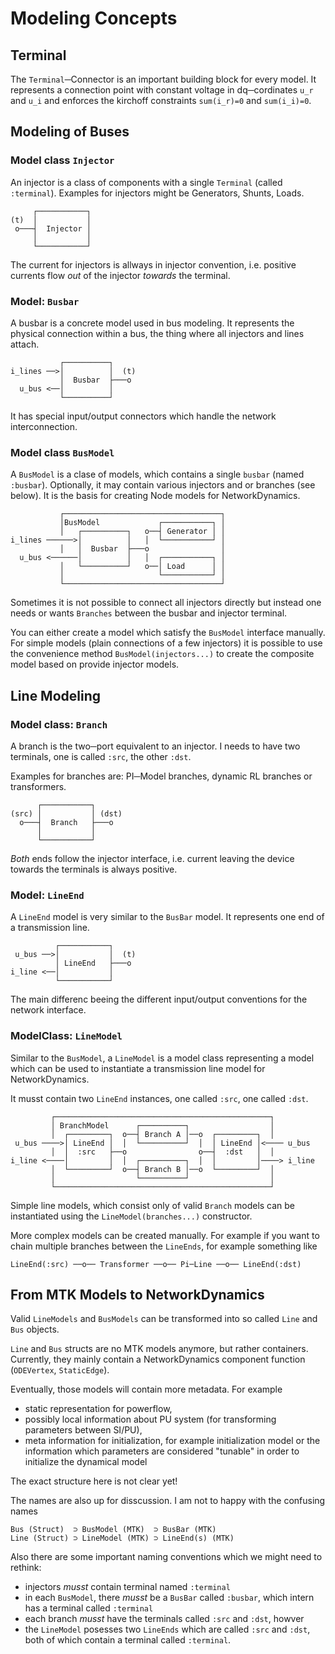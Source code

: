 # Modeling Concepts

## Terminal

The `Terminal`─Connector is an important building block for every model.
It represents a connection point with constant voltage in dq─cordinates `u_r` and `u_i` and enforces the kirchoff constraints `sum(i_r)=0` and `sum(i_i)=0`.

## Modeling of Buses
### Model class `Injector`

An injector is a class of components with a single `Terminal` (called `:terminal`).
Examples for injectors might be Generators, Shunts, Loads.
```
     ┌───────────┐
(t)  │           │
 o───┤  Injector │
     │           │
     └───────────┘
```
The current for injectors is allways in injector convention, i.e. positive currents flow *out* of the injector *towards* the terminal.

### Model: `Busbar`
A busbar is a concrete model used in bus modeling.
It represents the physical connection within a bus, the thing where all injectors and lines attach.

```
           ┌──────────┐
i_lines ──>│          │  (t)
           │  Busbar  ├───o
  u_bus <──│          │
           └──────────┘
```
It has special input/output connectors which handle the network interconnection.

### Model class `BusModel`
A `BusModel` is a clase of models, which contains a single `busbar` (named `:busbar`).
Optionally, it may contain various injectors and or branches (see below).
It is the basis for creating Node models for NetworkDynamics.
```
           ┌───────────────────────────────────┐
           │BusModel             ┌───────────┐ │
           │   ┌──────────┐   o──┤ Generator │ │
i_lines ──────>│          │   │  └───────────┘ │
           │   │  Busbar  ├───o                │
  u_bus <──────│          │   │  ┌───────────┐ │
           │   └──────────┘   o──│ Load      │ │
           │                     └───────────┘ │
           └───────────────────────────────────┘
```
Sometimes it is not possible to connect all injectors directly but instead one needs or wants `Branches` between the busbar and injector terminal.

You can either create a model which satisfy the `BusModel` interface manually. For simple models (plain connections of a few injectors) it is possible to use the convenience method `BusModel(injectors...)` to create the composite model based on provide injector models.

## Line Modeling
### Model class: `Branch`
A branch is the two─port equivalent to an injector.
I needs to have two terminals, one is called `:src`, the other `:dst`.

Examples for branches are: PI─Model branches, dynamic RL branches or transformers.

```
      ┌───────────┐
(src) │           │ (dst)
  o───┤  Branch   ├───o
      │           │
      └───────────┘
```
*Both* ends follow the injector interface, i.e. current leaving the device towards the terminals is always positive.

### Model: `LineEnd`
A `LineEnd` model is very similar to the `BusBar` model.
It represents one end of a transmission line.
```
          ┌───────────┐
 u_bus ──>│           │  (t)
          │ LineEnd   ├───o
i_line <──│           │
          └───────────┘
```
The main differenc beeing the different input/output conventions for the network interface.

### ModelClass: `LineModel`
Similar to the `BusModel`, a `LineModel` is a model class representing a model which can be used to instantiate a transmission line model for NetworkDynamics.

It musst contain two `LineEnd` instances, one called `:src`, one called `:dst`.

```
         ┌────────────────────────────────────────────────┐
         │ BranchModel      ┌──────────┐                  │
         │  ┌─────────┐  o──┤ Branch A │──o  ┌─────────┐  │
 u_bus ────>│ LineEnd │  │  └──────────┘  │  │ LineEnd │<──── u_bus
         │  │  :src   ├──o                o──┤  :dst   │  │
i_line <────│         │  │  ┌──────────┐  │  │         │────> i_line
         │  └─────────┘  o──┤ Branch B │──o  └─────────┘  │
         │                  └──────────┘                  │
         └────────────────────────────────────────────────┘
```

Simple line models, which consist only of valid `Branch` models can be instantiated using the `LineModel(branches...)` constructor.

More complex models can be created manually.
For example if you want to chain multiple branches between the `LineEnds`, for example something like

```
LineEnd(:src) ──o── Transformer ──o── Pi─Line ──o── LineEnd(:dst)
```

## From MTK Models to NetworkDynamics
Valid `LineModels` and `BusModels` can be transformed into so called `Line` and `Bus` objects.

`Line` and `Bus` structs are no MTK models anymore, but rather containers.
Currently, they mainly contain a NetworkDynamics component function (`ODEVertex`, `StaticEdge`).

Eventually, those models will contain more metadata. For example

 - static representation for powerflow,
 - possibly local information about PU system (for transforming parameters between SI/PU),
 - meta information for initialization, for example initialization model or the information which parameters are considered "tunable" in order to initialize the dynamical model


The exact structure here is not clear yet!

The names are also up for disscussion. I am not to happy with the confusing names

```
Bus (Struct)  ⊃ BusModel (MTK)  ⊃ BusBar (MTK)
Line (Struct) ⊃ LineModel (MTK) ⊃ LineEnd(s) (MTK)
```

Also there are some important naming conventions which we might need to rethink:

- injectors *musst* contain terminal named `:terminal`
- in each `BusModel`, there *musst* be a `BusBar` called `:busbar`, which intern has a terminal called `:terminal`
- each branch *musst* have the terminals called `:src` and `:dst`, howver
- the `LineModel` posesses two `LineEnds` which are called `:src` and `:dst`, both of which contain a terminal called `:terminal`.
